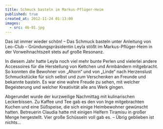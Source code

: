 ```yaml
---
title: Schmuck basteln im Markus-Pflüger-Heim
published: true
created_at: 2012-11-24 01:13:00
images:
  - src: 46-01.jpg
---
```


Das ist immer wieder schön! – Das Schmuck basteln unter Anleitung von Leo-Club – Gründungspräsidentin Leyla stößt im Markus-Pflüger-Heim in der Vorweihnachtszeit stets auf große Resonanz.

In diesem Jahr hatte Leyla noch viel mehr bunte Perlen und vielerlei andere Accessoires für die Herstellung von Kettchen und Armbändern mitgebracht. So konnten die Bewohner von „Ahorn“ und von „Linde“ nach Herzenslust Schmuckstücke für sich selbst und zum Verschenken an Freunde und bekannte basteln. Es war eine wahre Freude zu sehen, mit welcher Begeisterung und welcher Kreativität alle ans Werk gingen.

Abgerundet wurde der kurzweilige Nachmittag mit kulinarischen Leckerbissen. Zu Kaffee und Tee gab es den von Inge mitgebrachten Kuchen und eine Süßspeise, die sich einige Heimbewohner gewünscht hatten. Betreuerin Claudia hatte mit einigen Helfern Tiramisu in großer Menge hergestellt. Vier große Schüsseln voll gab es. – Übrig geblieben ist nichts…
